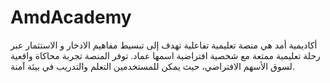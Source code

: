 # AmdAcademy
أكاديمية أمد هي منصة تعليمية تفاعلية تهدف إلى تبسيط مفاهيم الادخار و الاستثمار عبر رحلة تعليمية ممتعة مع شخصية افتراضية اسمها عماد. توفر المنصة تجربة محاكاة واقعية لسوق الأسهم الافتراضي، حيث يمكن للمستخدمين التعلم والتدريب في بيئة آمنة.
